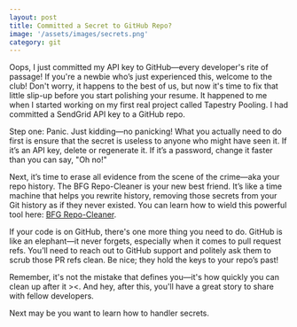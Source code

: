 ```yaml
---
layout: post
title: Committed a Secret to GitHub Repo?
image: '/assets/images/secrets.png'
category: git
---
```

Oops, I just committed my API key to GitHub—every developer's rite of passage! If you're a newbie who’s just experienced this, welcome to the club! Don't worry, it happens to the best of us, but now it's time to fix that little slip-up before you start polishing your resume. It happened to me when I started working on my first real project called Tapestry Pooling. I had committed a SendGrid API key to a GitHub repo.

Step one: Panic. Just kidding—no panicking! What you actually need to do first is ensure that the secret is useless to anyone who might have seen it. If it’s an API key, delete or regenerate it. If it’s a password, change it faster than you can say, "Oh no!"

Next, it’s time to erase all evidence from the scene of the crime—aka your repo history. The BFG Repo-Cleaner is your new best friend. It’s like a time machine that helps you rewrite history, removing those secrets from your Git history as if they never existed. You can learn how to wield this powerful tool here: [BFG Repo-Cleaner](https://rtyley.github.io/bfg-repo-cleaner/).

If your code is on GitHub, there's one more thing you need to do. GitHub is like an elephant—it never forgets, especially when it comes to pull request refs. You’ll need to reach out to GitHub support and politely ask them to scrub those PR refs clean. Be nice; they hold the keys to your repo’s past!

Remember, it's not the mistake that defines you—it's how quickly you can clean up after it ><. And hey, after this, you'll have a great story to share with fellow developers.


Next may be you want to learn how to handler secrets. 
